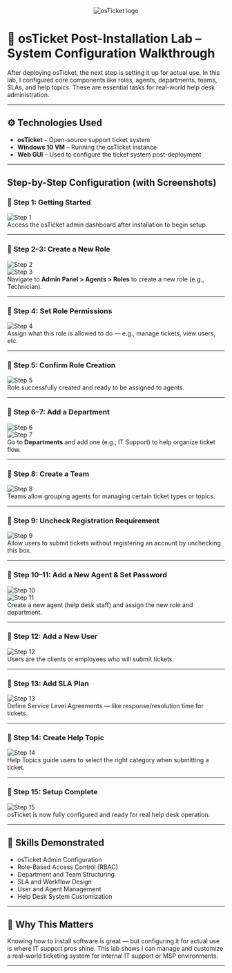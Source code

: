 <p align="center">
<img src="https://i.imgur.com/Clzj7Xs.png" alt="osTicket logo"/>
</p>

# 🧾 osTicket Post-Installation Lab – System Configuration Walkthrough

After deploying osTicket, the next step is setting it up for actual use. In this lab, I configured core components like roles, agents, departments, teams, SLAs, and help topics. These are essential tasks for real-world help desk administration.

---

## ⚙️ Technologies Used

- **osTicket** – Open-source support ticket system
- **Windows 10 VM** – Running the osTicket instance
- **Web GUI** – Used to configure the ticket system post-deployment

---

## Step-by-Step Configuration (with Screenshots)

### 🔹 Step 1: Getting Started
![Step 1](osTicket-Lab-Post/1.Getting%20started.png)  
Access the osTicket admin dashboard after installation to begin setup.

---

### 🔹 Step 2–3: Create a New Role
![Step 2](osTicket-Lab-Post/2.Creating%20new%20role.png)  
![Step 3](osTicket-Lab-Post/3.Adding%20new%20Role.png)  
Navigate to **Admin Panel > Agents > Roles** to create a new role (e.g., Technician).

---

### 🔹 Step 4: Set Role Permissions
![Step 4](osTicket-Lab-Post/4.Setting%20permissions.png)  
Assign what this role is allowed to do — e.g., manage tickets, view users, etc.

---

### 🔹 Step 5: Confirm Role Creation
![Step 5](osTicket-Lab-Post/5.successfully%20added%20new%20role.png)  
Role successfully created and ready to be assigned to agents.

---

### 🔹 Step 6–7: Add a Department
![Step 6](osTicket-Lab-Post/6.Adding%20new%20Deparment%20.png)  
![Step 7](osTicket-Lab-Post/7.New%20deparment%20Creation.png)  
Go to **Departments** and add one (e.g., IT Support) to help organize ticket flow.

---

### 🔹 Step 8: Create a Team
![Step 8](osTicket-Lab-Post/8.Adding%20a%20new%20Team%20.png)  
Teams allow grouping agents for managing certain ticket types or topics.

---

### 🔹 Step 9: Uncheck Registration Requirement
![Step 9](osTicket-Lab-Post/9.Uncheck%20Registration%20Required.png)  
Allow users to submit tickets without registering an account by unchecking this box.

---

### 🔹 Step 10–11: Add a New Agent & Set Password
![Step 10](osTicket-Lab-Post/10.Creating%20new%20agent.png)  
![Step 11](osTicket-Lab-Post/11.Setting%20agents%20passwords.png)  
Create a new agent (help desk staff) and assign the new role and department.

---

### 🔹 Step 12: Add a New User
![Step 12](osTicket-Lab-Post/12.Adding%20a%20new%20user.png)  
Users are the clients or employees who will submit tickets.

---

### 🔹 Step 13: Add SLA Plan
![Step 13](osTicket-Lab-Post/13.Adding%20SLA.png)  
Define Service Level Agreements — like response/resolution time for tickets.

---

### 🔹 Step 14: Create Help Topic
![Step 14](osTicket-Lab-Post/14.New%20help%20topic%20.png)  
Help Topics guide users to select the right category when submitting a ticket.

---

### 🔹 Step 15: Setup Complete
![Step 15](osTicket-Lab-Post/15.Finished%20.png)  
osTicket is now fully configured and ready for real help desk operation.

---

## 🚀 Skills Demonstrated

- osTicket Admin Configuration
- Role-Based Access Control (RBAC)
- Department and Team Structuring
- SLA and Workflow Design
- User and Agent Management
- Help Desk System Customization

---

## 💼 Why This Matters

Knowing how to install software is great — but configuring it for actual use is where IT support pros shine. This lab shows I can manage and customize a real-world ticketing system for internal IT support or MSP environments.

---
